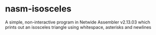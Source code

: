 # nasm-isosceles
A simple, non-interactive program in Netwide Assembler v2.13.03 which prints out an isosceles triangle using whitespace, asterisks and newlines
